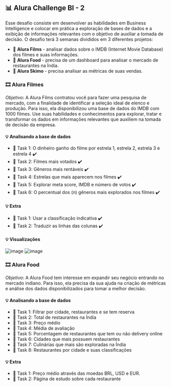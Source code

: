 ## :bar_chart: Alura Challenge BI - 2
Esse desafio consiste em desenvolver as habilidades em Business Intelligence e colocar em prática a exploração de bases de dados e a exibição de informações relevantes com o objetivo de auxiliar a tomada de decisão. 
O desafio terá 3 semanas divididos em 3 diferentes projetos:
* :pushpin: **Alura Films** - analisar dados sobre o IMDB (Internet Movie Database) dos filmes e suas informações.
* :pushpin: **Alura Food** - precisa de um dashboard para analisar o mercado de restaurantes na Índia.
* :pushpin: **Alura Skimo** - precisa analisar as métricas de suas vendas.

### :film_strip: Alura Filmes
*Objetivo*: A Alura Films contratou você para fazer uma pesquisa de mercado, com a finalidade de identificar a seleção ideal de elenco e produção. 
Para isso, ela disponibilizou uma base de dados do IMDB com 1000 filmes. 
Use suas habilidades e conhecimentos para explorar, tratar e transformar os dados em informações relevantes que auxiliem na tomada de decisão da empresa.

#### :bulb: Analisando a base de dados
  * :brain:	 Task 1: O dinheiro ganho do filme por estrela 1, estrela 2, estrela 3 e estrela 4 :heavy_check_mark:
  * :brain:	 Task 2: Filmes mais votados :heavy_check_mark:
  * :brain:	 Task 3: Gêneros mais rentáveis :heavy_check_mark:
  * :brain:  Task 4: Estrelas que mais aparecem nos filmes :heavy_check_mark:
  * :brain:  Task 5: Explorar meta score, IMDB e número de votos :heavy_check_mark:
  * :brain:  Task 6: O percentual dos (n) gêneros mais explorados nos filmes :heavy_check_mark:
 
#### :bulb: Extra
  * :brain:	 Task 1: Usar a classificação indicativa :heavy_check_mark:
  * :brain:	 Task 2: Traduzir as linhas das colunas :heavy_check_mark:
  
 #### :bulb: Visualizações
 ![image](https://user-images.githubusercontent.com/61653788/155603612-a5acfd88-4f23-44c5-bfc2-084d15dce399.png)
 ![image](https://user-images.githubusercontent.com/61653788/155604556-a9f9773f-67df-498c-aea8-3c37b013d3f3.png)


### :film_strip: Alura Food
*Objetivo*: A Alura Food tem interesse em expandir seu negócio entrando no mercado indiano. Para isso, ela precisa da sua ajuda na criação de métricas e análise dos dados disponibilizados para tomar a melhor decisão.

#### :bulb: Analisando a base de dados
* :brain:	Task 1: Filtrar por cidade, restaurantes e se tem reserva
* :brain:	Task 2: Total de restaurantes na Índia
* :brain:	Task 3: Preço médio
* :brain:	Task 4: Média de avaliação
* :brain:	Task 5: Porcentagem de restaurantes que tem ou não delivery online
* :brain:	Task 6: Cidades que mais possuem restaurantes
* :brain:	Task 7: Culinárias que mais são exploradas na Índia
* :brain:	Task 8: Restaurantes por cidade e suas classificações

#### :bulb: Extra
  * :brain:	 Task 1: Preço médio através das moedas BRL, USD e EUR.
  * :brain:	 Task 2: Página de estudo sobre cada restaurante
